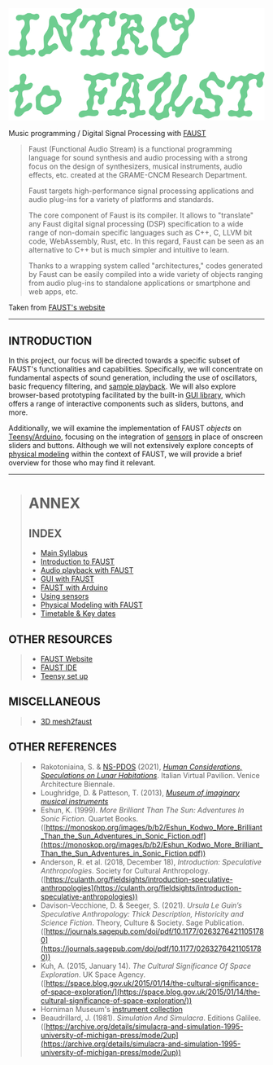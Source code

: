 ![FAUST](assets/images/faust.png)

Music programming / Digital Signal Processing with [FAUST](https://faust.grame.fr/)

>Faust (Functional Audio Stream) is a functional programming language for sound synthesis and audio processing with a strong focus on the design of synthesizers, musical instruments, audio effects, etc. created at the GRAME-CNCM Research Department.
>
>Faust targets high-performance signal processing applications and audio plug-ins for a variety of platforms and standards.
>
>The core component of Faust is its compiler. It allows to "translate" any Faust digital signal processing (DSP) specification to a wide range of non-domain specific languages such as C++, C, LLVM bit code, WebAssembly, Rust, etc. In this regard, Faust can be seen as an alternative to C++ but is much simpler and intuitive to learn.
>
>Thanks to a wrapping system called "architectures," codes generated by Faust can be easily compiled into a wide variety of objects ranging from audio plug-ins to standalone applications or smartphone and web apps, etc.

Taken from [FAUST's website](https://faust.grame.fr/)

---

## INTRODUCTION

In this project, our focus will be directed towards a specific subset of FAUST's functionalities and capabilities. Specifically, we will concentrate on fundamental aspects of sound generation, including the use of oscillators, basic frequency filtering, and [sample playback](FAUSTPLAYBACK.md). We will also explore browser-based prototyping facilitated by the built-in [GUI library](FAUSTGUI.md), which offers a range of interactive components such as sliders, buttons, and more.

Additionally, we will examine the implementation of FAUST _objects_ on [Teensy/Arduino](FAUSTARDUINO.md), focusing on the integration of [sensors](SENSORS.md) in place of onscreen sliders and buttons. Although we will not extensively explore concepts of [physical modeling](PM.md) within the context of FAUST, we will provide a brief overview for those who may find it relevant.

---

> # ANNEX 
> 
> ## INDEX
> 
> - [Main Syllabus](./)
> - [Introduction to FAUST](FAUST.md)
> - [Audio playback with FAUST](FAUSTPLAYBACK.md)
> - [GUI with FAUST](FAUSTGUI.md)
> - [FAUST with Arduino](FAUSTARDUINO.md) 
> - [Using sensors](SENSORS.md) 
> - [Physical Modeling with FAUST](PM.md) 
> - [Timetable & Key dates](README.md#timetable--2023)
>   
## OTHER RESOURCES
>   
> - [FAUST Website](https://faust.grame.fr/)
> - [FAUST IDE](faustide.grame.fr)
> - [Teensy set up](https://www.pjrc.com/teensy/tutorial.html)
>   
## MISCELLANEOUS
>   
> - [3D mesh2faust](https://github.com/grame-cncm/faust/blob/master-dev/tools/physicalModeling/mesh2faust/README.md)
> 
## OTHER REFERENCES
> 
> - Rakotoniaina, S. & [NS-PDOS](https://www.youtube.com/@newschoolpolicyanddesignfo5504/vide) (2021),  [*Human Considerations, Speculations on Lunar Habitations*](https://www.youtube.com/watch?v=_fNXnpDgsec&t=353s&ab_channel=NewSchoolPolicyandDesignforOuterSpace). Italian Virtual Pavilion. Venice Architecture Biennale.
> - Loughridge, D. & Patteson, T. (2013),  [*Museum of imaginary musical instruments*](http://imaginaryinstruments.org/)
> - Eshun, K. (1999). _More Brilliant Than The Sun: Adventures In Sonic Fiction_. Quartet Books. ([https://monoskop.org/images/b/b2/Eshun_Kodwo_More_Brilliant_Than_the_Sun_Adventures_in_Sonic_Fiction.pdf](https://monoskop.org/images/b/b2/Eshun_Kodwo_More_Brilliant_Than_the_Sun_Adventures_in_Sonic_Fiction.pdf))
> - Anderson, R. et al. (2018, December 18), *Introduction: Speculative Anthropologies*. Society for Cultural Anthropology. ([https://culanth.org/fieldsights/introduction-speculative-anthropologies](https://culanth.org/fieldsights/introduction-speculative-anthropologies))
> - Davison-Vecchione, D. & Seeger, S. (2021). _Ursula Le Guin’s Speculative Anthropology: Thick Description, Historicity and Science Fiction_. Theory, Culture & Society. Sage Publication. ([https://journals.sagepub.com/doi/pdf/10.1177/02632764211051780](https://journals.sagepub.com/doi/pdf/10.1177/02632764211051780))
> - Kuh, A. (2015, January 14). _The Cultural Significance Of Space Exploration_. UK Space Agency. ([https://space.blog.gov.uk/2015/01/14/the-cultural-significance-of-space-exploration/](https://space.blog.gov.uk/2015/01/14/the-cultural-significance-of-space-exploration/))
> - Horniman Museum's [instrument collection](https://www.horniman.ac.uk/explore-the-collections/musical-instrument-collection/)
> - Beaudrillard, J. (1981). _Simulation And Simulacra_. Editions Galilee. ([https://archive.org/details/simulacra-and-simulation-1995-university-of-michigan-press/mode/2up](https://archive.org/details/simulacra-and-simulation-1995-university-of-michigan-press/mode/2up))





